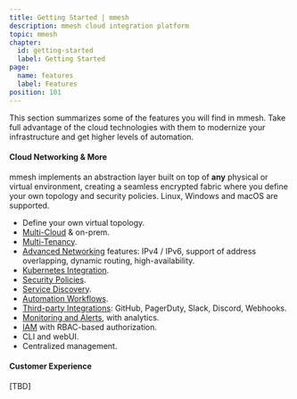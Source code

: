 ```yaml
---
title: Getting Started | mmesh
description: mmesh cloud integration platform
topic: mmesh
chapter:
  id: getting-started
  label: Getting Started
page:
  name: features
  label: Features
position: 101
---
```


This section summarizes some of the features you will find in mmesh. Take full advantage of the cloud technologies with them to modernize your infrastructure and get higher levels of automation.

#### Cloud Networking & More

mmesh implements an abstraction layer built on top of **any** physical or virtual environment, creating a seamless encrypted fabric where you define your own topology and security policies. Linux, Windows and macOS are supported.

- Define your own virtual topology.
- [Multi-Cloud](/docs/mmesh/cloud-provisioning/overview) & on-prem.
- [Multi-Tenancy](/docs/mmesh/networking/topology).
- [Advanced Networking](/docs/mmesh/networking/advanced-features) features: IPv4 / IPv6, support of address overlapping, dynamic routing, high-availability.
- [Kubernetes Integration](/docs/mmesh/kubernetes/overview).
- [Security Policies](/docs/mmesh/networking/network-security).
- [Service Discovery](/docs/mmesh/network/service-discovery).
- [Automation Workflows](/docs/mmesh/automation/overview).
- [Third-party Integrations](/docs/mmesh/administration/integrations): GitHub, PagerDuty, Slack, Discord, Webhooks.
- [Monitoring and Alerts](/docs/mmesh/monitoring/overview), with analytics.
- [IAM](/docs/mmesh/iam/overview) with RBAC-based authorization.
- CLI and webUI.
- Centralized management.

#### Customer Experience

[TBD]
